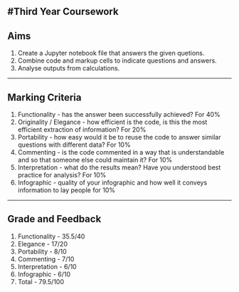 #Third Year Coursework
---
## Aims 
1. Create a Jupyter notebook file that answers the given quetions.
2. Combine code and markup cells to indicate questions and answers.
3. Analyse outputs from calculations.
---
## Marking Criteria
1. Functionality - has the answer been successfully achieved? For 40%
2. Originality / Elegance - how efficient is the code, is this the most efficient extraction of information? For 20%
3. Portability - how easy would it be to reuse the code to answer similar questions with different data? For 10%
4. Commenting - is the code commented in a way that is understandable and so that someone else could maintain it? For 10%
5. Interpretation - what do the results mean? Have you understood best practice for analysis? For 10%
6. Infographic - quality of your infographic and how well it conveys information to lay people for 10%
---
## Grade and Feedback
1. Functionality - 35.5/40
2. Elegance - 17/20
3. Portability - 8/10
4. Commenting - 7/10
5. Interpretation - 6/10
6. Infographic - 6/10
7. Total - 79.5/100

